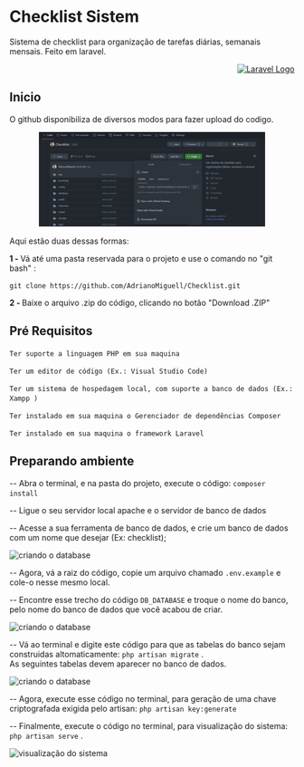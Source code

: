 
# Checklist Sistem 

Sistema de checklist para organização de tarefas diárias, semanais mensais. Feito em laravel.
<p align="right"><a href="https://laravel.com" target="_blank"><img src="https://raw.githubusercontent.com/laravel/art/master/logo-lockup/5%20SVG/2%20CMYK/1%20Full%20Color/laravel-logolockup-cmyk-red.svg" width="150" alt="Laravel Logo"></a></p>

## Inicio

O github disponibiliza de diversos modos para fazer upload do codigo. 
<p align="center"> 
<img src="https://github.com/AdrianoMiguell/Checklist/blob/main/checklist-git-upload-code.png" width="400" alt="Upload code">
</p>
Aqui estão duas dessas formas:
<p style="display: block"> 
   <strong> 1 - </strong>  Vá até uma pasta reservada para o projeto e use o comando no "git bash" : 
    
    git clone https://github.com/AdrianoMiguell/Checklist.git

</p>
<p style="display: block"> 
    <strong> 2 - </strong>  Baixe o arquivo .zip do código, clicando no botão "Download .ZIP"
</p>

## Pré Requisitos

``` Ter suporte a linguagem PHP em sua maquina ```

``` Ter um editor de código (Ex.: Visual Studio Code) ```

``` Ter um sistema de hospedagem local, com suporte a banco de dados (Ex.: Xampp ) ```

``` Ter instalado em sua maquina o Gerenciador de dependências Composer ```

``` Ter instalado em sua maquina o framework Laravel ```


## Preparando ambiente

-- Abra o terminal, e na pasta do projeto, execute o código: ``` composer install ```

-- Ligue o seu servidor local apache e o servidor de banco de dados

-- Acesse a sua ferramenta de banco de dados, e crie um banco de dados com um nome que desejar (Ex: checklist);

<img src="https://github.com/AdrianoMiguell/Checklist/blob/main/checklist-create-database.png" width="600" alt="criando o database" />

-- Agora, vá a raiz do código, copie um arquivo chamado  ``` .env.example ```  e cole-o nesse mesmo local.

-- Encontre esse trecho do código ``` DB_DATABASE ```  e troque o nome do banco, pelo nome do banco de dados que você acabou de criar. 

<img src="https://github.com/AdrianoMiguell/Checklist/blob/main/copiar-colar-.env-e-renomear-DB_DATABASE.png" width="600" alt="criando o database" />

-- Vá ao terminal e digite este código para que as tabelas do banco sejam construidas altomaticamente:  ``` php artisan migrate ``` .  
As seguintes tabelas devem aparecer no banco de dados.

<img src="https://github.com/AdrianoMiguell/Checklist/blob/main/checklist-tabelas-criadas.png" width="600" alt="criando o database" />

-- Agora, execute esse código no terminal, para geração de uma chave criptografada exigida pelo artisan: ``` php artisan key:generate ```

-- Finalmente, execute o código no terminal, para visualização do sistema:  ``` php artisan serve ``` . 

<img src="https://github.com/AdrianoMiguell/Checklist/blob/main/checklist-view-sistem.png" alt="visualização do sistema" />






<!-- <p align="center"><a href="https://laravel.com" target="_blank"><img src="https://raw.githubusercontent.com/laravel/art/master/logo-lockup/5%20SVG/2%20CMYK/1%20Full%20Color/laravel-logolockup-cmyk-red.svg" width="400" alt="Laravel Logo"></a></p>

<p align="center">
<a href="https://github.com/laravel/framework/actions"><img src="https://github.com/laravel/framework/workflows/tests/badge.svg" alt="Build Status"></a>
<a href="https://packagist.org/packages/laravel/framework"><img src="https://img.shields.io/packagist/dt/laravel/framework" alt="Total Downloads"></a>
<a href="https://packagist.org/packages/laravel/framework"><img src="https://img.shields.io/packagist/v/laravel/framework" alt="Latest Stable Version"></a>
<a href="https://packagist.org/packages/laravel/framework"><img src="https://img.shields.io/packagist/l/laravel/framework" alt="License"></a>
</p>

## About Laravel

Laravel is a web application framework with expressive, elegant syntax. We believe development must be an enjoyable and creative experience to be truly fulfilling. Laravel takes the pain out of development by easing common tasks used in many web projects, such as:

- [Simple, fast routing engine](https://laravel.com/docs/routing).
- [Powerful dependency injection container](https://laravel.com/docs/container).
- Multiple back-ends for [session](https://laravel.com/docs/session) and [cache](https://laravel.com/docs/cache) storage.
- Expressive, intuitive [database ORM](https://laravel.com/docs/eloquent).
- Database agnostic [schema migrations](https://laravel.com/docs/migrations).
- [Robust background job processing](https://laravel.com/docs/queues).
- [Real-time event broadcasting](https://laravel.com/docs/broadcasting).

Laravel is accessible, powerful, and provides tools required for large, robust applications.

## Learning Laravel

Laravel has the most extensive and thorough [documentation](https://laravel.com/docs) and video tutorial library of all modern web application frameworks, making it a breeze to get started with the framework.

You may also try the [Laravel Bootcamp](https://bootcamp.laravel.com), where you will be guided through building a modern Laravel application from scratch.

If you don't feel like reading, [Laracasts](https://laracasts.com) can help. Laracasts contains over 2000 video tutorials on a range of topics including Laravel, modern PHP, unit testing, and JavaScript. Boost your skills by digging into our comprehensive video library.

## Laravel Sponsors

We would like to extend our thanks to the following sponsors for funding Laravel development. If you are interested in becoming a sponsor, please visit the Laravel [Patreon page](https://patreon.com/taylorotwell).

### Premium Partners

- **[Vehikl](https://vehikl.com/)**
- **[Tighten Co.](https://tighten.co)**
- **[Kirschbaum Development Group](https://kirschbaumdevelopment.com)**
- **[64 Robots](https://64robots.com)**
- **[Cubet Techno Labs](https://cubettech.com)**
- **[Cyber-Duck](https://cyber-duck.co.uk)**
- **[Many](https://www.many.co.uk)**
- **[Webdock, Fast VPS Hosting](https://www.webdock.io/en)**
- **[DevSquad](https://devsquad.com)**
- **[Curotec](https://www.curotec.com/services/technologies/laravel/)**
- **[OP.GG](https://op.gg)**
- **[WebReinvent](https://webreinvent.com/?utm_source=laravel&utm_medium=github&utm_campaign=patreon-sponsors)**
- **[Lendio](https://lendio.com)**

## Contributing

Thank you for considering contributing to the Laravel framework! The contribution guide can be found in the [Laravel documentation](https://laravel.com/docs/contributions).

## Code of Conduct

In order to ensure that the Laravel community is welcoming to all, please review and abide by the [Code of Conduct](https://laravel.com/docs/contributions#code-of-conduct).

## Security Vulnerabilities

If you discover a security vulnerability within Laravel, please send an e-mail to Taylor Otwell via [taylor@laravel.com](mailto:taylor@laravel.com). All security vulnerabilities will be promptly addressed.

## License

The Laravel framework is open-sourced software licensed under the [MIT license](https://opensource.org/licenses/MIT).

*/

